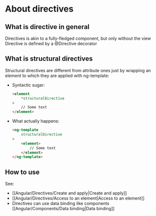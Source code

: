 # About directives

## What is directive in general

Directives is akin to a fully-fledged component, but only without the view
Directive is defined by a @Directive decorator
## What is structural directives

Structural directives are different from attribute ones just by wrapping an element to which they are applied with ng-template:

- Syntactic sugar: 
	``` HTML
	<element
		*structuralDirective
	>
		// Some text
	</element>
	```
- What actually happens:
	``` HTML
	<ng-template
		structuralDirective
	>
		<element>
			// Some text
		</element>
	</ng-template>
	```

## How to use

See:
- [[Angular/Directives/Create and apply|Create and apply]]
- [[Angular/Directives/Access to an element|Access to an element]]
- Directives can use data binding like components [[Angular/Components/Data binding|Data binding]]
